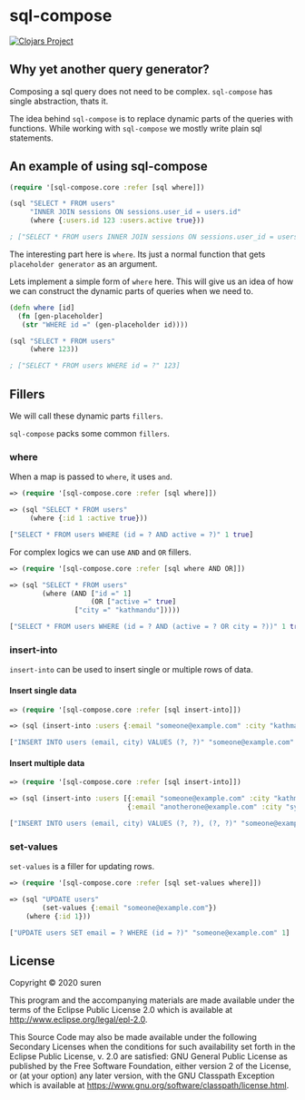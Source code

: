 # sql-compose
[![Clojars Project](https://img.shields.io/clojars/v/sql-compose.svg)](https://clojars.org/sql-compose)

## Why yet another query generator?

Composing a sql query does not need to be complex.
`sql-compose` has single abstraction, thats it.

The idea behind `sql-compose` is to replace dynamic parts of
the queries with functions. While working with `sql-compose`
we mostly write plain sql statements.

## An example of using sql-compose

```clojure
(require '[sql-compose.core :refer [sql where]])

(sql "SELECT * FROM users"
     "INNER JOIN sessions ON sessions.user_id = users.id"
     (where {:users.id 123 :users.active true}))

; ["SELECT * FROM users INNER JOIN sessions ON sessions.user_id = users.id WHERE users.id = ? AND users.active = ?" 123 true]
```

The interesting part here is `where`. Its just a normal function
that gets `placeholder generator` as an argument.

Lets implement a simple form of `where` here. This will give us
an idea of how we can construct the dynamic parts of queries
when we need to.

```clojure
(defn where [id]
  (fn [gen-placeholder]
   (str "WHERE id =" (gen-placeholder id))))

(sql "SELECT * FROM users"
     (where 123))

; ["SELECT * FROM users WHERE id = ?" 123]
```

## Fillers

We will call these dynamic parts `fillers`.

`sql-compose` packs some common `fillers`.

### where
When a map is passed to `where`, it uses `and`.

```clojure
=> (require '[sql-compose.core :refer [sql where]])

=> (sql "SELECT * FROM users"
     (where {:id 1 :active true}))

["SELECT * FROM users WHERE (id = ? AND active = ?)" 1 true]
```

For complex logics we can use `AND` and `OR` fillers.

```clojure
=> (require '[sql-compose.core :refer [sql where AND OR]])

=> (sql "SELECT * FROM users"
        (where (AND ["id =" 1]
                    (OR ["active =" true]
		        ["city =" "kathmandu"]))))

["SELECT * FROM users WHERE (id = ? AND (active = ? OR city = ?))" 1 true "kathmandu"]
```

### insert-into
`insert-into` can be used to insert single or multiple rows of data.

#### Insert single data
```clojure
=> (require '[sql-compose.core :refer [sql insert-into]])

=> (sql (insert-into :users {:email "someone@example.com" :city "kathmandu" }))

["INSERT INTO users (email, city) VALUES (?, ?)" "someone@example.com" "kathmandu"]
```

#### Insert multiple data
```clojure
=> (require '[sql-compose.core :refer [sql insert-into]])

=> (sql (insert-into :users [{:email "someone@example.com" :city "kathmandu" }
                             {:email "anotherone@example.com" :city "sydney"}]))

["INSERT INTO users (email, city) VALUES (?, ?), (?, ?)" "someone@example.com" "kathmandu" "anotherone@example.com" "sydney"]
```

### set-values
`set-values` is a filler for updating rows.

```clojure
=> (require '[sql-compose.core :refer [sql set-values where]])

=> (sql "UPDATE users"
        (set-values {:email "someone@example.com"})
	(where {:id 1}))

["UPDATE users SET email = ? WHERE (id = ?)" "someone@example.com" 1]
```


## License

Copyright © 2020 suren

This program and the accompanying materials are made available under the
terms of the Eclipse Public License 2.0 which is available at
http://www.eclipse.org/legal/epl-2.0.

This Source Code may also be made available under the following Secondary
Licenses when the conditions for such availability set forth in the Eclipse
Public License, v. 2.0 are satisfied: GNU General Public License as published by
the Free Software Foundation, either version 2 of the License, or (at your
option) any later version, with the GNU Classpath Exception which is available
at https://www.gnu.org/software/classpath/license.html.
